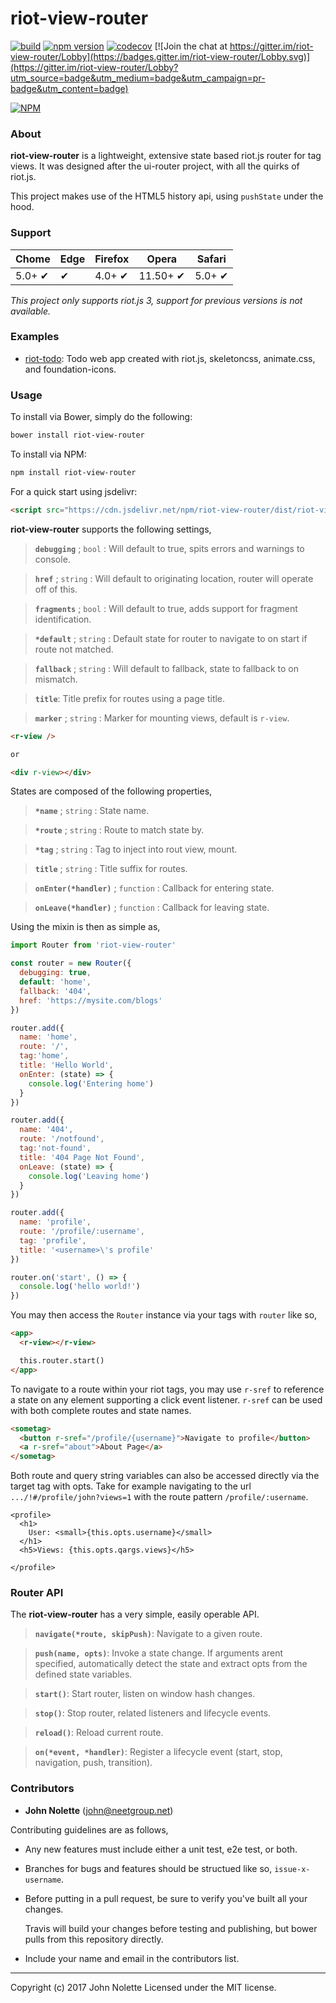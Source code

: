 # **riot-view-router**

[![build](https://travis-ci.org/neetjn/riot-view-router.svg?branch=master)](https://travis-ci.org/neetjn/riot-view-router/)
[![npm version](https://badge.fury.io/js/riot-view-router.svg)](https://badge.fury.io/js/riot-view-router)
[![codecov](https://codecov.io/gh/neetjn/riot-view-router/branch/master/graph/badge.svg)](https://codecov.io/gh/neetjn/riot-view-router)
[![Join the chat at https://gitter.im/riot-view-router/Lobby](https://badges.gitter.im/riot-view-router/Lobby.svg)](https://gitter.im/riot-view-router/Lobby?utm_source=badge&utm_medium=badge&utm_campaign=pr-badge&utm_content=badge)

[![NPM](https://nodei.co/npm/riot-view-router.png)](https://nodei.co/npm/riot-view-router/)

### About

**riot-view-router** is a lightweight, extensive state based riot.js router for tag views. It was designed after the ui-router project, with all the quirks of riot.js.

This project makes use of the HTML5 history api, using `pushState` under the hood.

### Support

| Chome  | Edge | Firefox | Opera    | Safari |
|--------|------|---------|----------|--------|
| 5.0+ ✔ |  ✔   | 4.0+ ✔  | 11.50+ ✔ | 5.0+ ✔ |

*This project only supports riot.js 3, support for previous versions is not available.*

### Examples

* [riot-todo](https://github.com/neetjn/riot-todo): Todo web app created with riot.js, skeletoncss, animate.css, and foundation-icons. 

### Usage

To install via Bower, simply do the following:
```sh
bower install riot-view-router
```
To install via NPM:
```sh
npm install riot-view-router
```
For a quick start using jsdelivr:
```html
<script src="https://cdn.jsdelivr.net/npm/riot-view-router/dist/riot-view-router.min.js"></script>
```

**riot-view-router** supports the following settings,

> **`debugging`** ; `bool` : Will default to true, spits errors and warnings to console.

> **`href`** ; `string` : Will default to originating location, router will operate off of this.

> **`fragments`** ; `bool` : Will default to true, adds support for fragment identification.

> **`*default`** ; `string` : Default state for router to navigate to on start if route not matched.

> **`fallback`** ; `string` : Will default to fallback, state to fallback to on mismatch.

> **`title`**: Title prefix for routes using a page title.

> **`marker`** ; `string` : Marker for mounting views, default is `r-view`.

```html
<r-view />

or

<div r-view></div>
```

States are composed of the following properties,

> **`*name`** ; `string` : State name.

> **`*route`** ; `string` : Route to match state by.

> **`*tag`** ; `string` : Tag to inject into rout view, mount.

> **`title`** ; `string` : Title suffix for routes.

> **`onEnter(*handler)`** ; `function` : Callback for entering state.

> **`onLeave(*handler)`** ; `function` : Callback for leaving state.

Using the mixin is then as simple as,

```js
import Router from 'riot-view-router'

const router = new Router({
  debugging: true,
  default: 'home',
  fallback: '404',
  href: 'https://mysite.com/blogs'
})

router.add({
  name: 'home',
  route: '/',
  tag:'home',
  title: 'Hello World',
  onEnter: (state) => {
    console.log('Entering home')
  }
})

router.add({
  name: '404',
  route: '/notfound',
  tag:'not-found',
  title: '404 Page Not Found',
  onLeave: (state) => {
    console.log('Leaving home')
  }
})

router.add({
  name: 'profile',
  route: '/profile/:username',
  tag: 'profile',
  title: '<username>\'s profile'
})

router.on('start', () => {
  console.log('hello world!')
})
```

You may then access the `Router` instance via your tags with `router` like so,

```html
<app>
  <r-view></r-view>

  this.router.start()
</app>
```

To navigate to a route within your riot tags, you may use `r-sref` to reference a state on any element supporting a click event listener. `r-sref` can be used with both complete routes and state names.

```html
<sometag>
  <button r-sref="/profile/{username}">Navigate to profile</button>
  <a r-sref="about">About Page</a>
</sometag>
```

Both route and query string variables can also be accessed directly via the target tag with opts. Take for example navigating to the url `.../!#/profile/john?views=1` with the route pattern `/profile/:username`.

```
<profile>
  <h1>
    User: <small>{this.opts.username}</small>
  </h1>
  <h5>Views: {this.opts.qargs.views}</h5>

</profile>
```

### Router API

The **riot-view-router** has a very simple, easily operable API.

> **`navigate(*route, skipPush)`**: Navigate to a given route.

> **`push(name, opts)`**: Invoke a state change. If arguments arent specified, automatically detect the state and extract opts from the defined state variables.

> **`start()`**: Start router, listen on window hash   changes.

> **`stop()`**: Stop router, related listeners and lifecycle events.

> **`reload()`**: Reload current route.

> **`on(*event, *handler)`**: Register a lifecycle event (start, stop, navigation, push, transition).

### Contributors

* **John Nolette** (john@neetgroup.net)

Contributing guidelines are as follows,

* Any new features must include either a unit test, e2e test, or both.
* Branches for bugs and features should be structued like so, `issue-x-username`.
* Before putting in a pull request, be sure to verify you've built all your changes.
  
  Travis will build your changes before testing and publishing, but bower pulls from this repository directly.

* Include your name and email in the contributors list.

---
Copyright (c) 2017 John Nolette Licensed under the MIT license.
